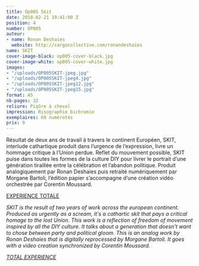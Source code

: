 ```yaml
---
title: Op005 Skit
date: 2018-02-21 19:41:00 Z
position: 4
number: OP005
auteur:
- name: Ronan Deshaies
  website: http://cargocollective.com/ronandeshaies
name: SKIT
cover-image-black: op005-cover-black.jpg
cover-image-white: op005-cover-white.jpg
images:
- "/uploads/OP005SKIT-jpeg.jpg"
- "/uploads/OP005SKIT-jpeg4.jpg"
- "/uploads/OP005SKIT-jpeg12.jpg"
- "/uploads/OP005SKIT-jpeg15.jpg"
format: A5
nb-pages: 32
reliure: Piqûre à cheval
impression: Risographie bichromie
exemplaires: 60 numérotés
prix: 9
---
```


Résultat de deux ans de travail à travers le continent Européen, SKIT, interlude cathartique produit dans l’urgence de l’expression, livre un hommage critique à l’Union perdue. Reflet du mouvement possible, SKIT puise dans toutes les formes de la culture DIY pour livrer le portrait d’une génération tiraillée entre la célébration et l’abandon politique.
Produit analogiquement par Ronan Deshaies puis retraité numériquement par Morgane Bartoli, l’édition papier s’accompagne d’une création vidéo orchestrée par Corentin Moussard.

[EXPERIENCE TOTALE](https://objetpapier.fr/skit/)

*SKIT is the result of two years of work across the european continent. Produced as urgently as a scream, it's a cathartic skit that pays a critical homage to the lost Union. This work is a reflection of freedom of movement inspired by all the DIY culture. It talks about a generation that doesn't want to chose between party and political gloom.
This is an analog work by Ronan Deshaies that is digitally reprocessed by Morgane Bartoli. It goes with a video creation synchronized by Corentin Moussard.*

*[TOTAL EXPERIENCE](https://objetpapier.fr/skit/)*
